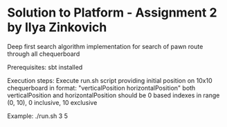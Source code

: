 # Solution to Platform - Assignment 2 by Ilya Zinkovich

Deep first search algorithm implementation for search of pawn route through all chequerboard  

Prerequisites: sbt installed

Execution steps:
Execute run.sh script providing initial position on 10x10 chequerboard 
in format: "verticalPosition horizontalPosition"
both verticalPosition and horizontalPosition should be 0 based indexes in range (0, 10),
0 inclusive, 10 exclusive

Example: ./run.sh 3 5